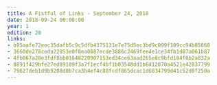 ```yaml
---
title: A Fistful of Links - September 24, 2018
date: 2018-09-24 00:00:00
year: 1
edition: 20
links:
- b95aafe72eec35dafb5c9c5dfb4375131e7e75d5ec3bd9c099f109cc94b85868
- 3660de278ceda22853e0f8ea0887ecde3886c2469fee4e1ce34fb1d87a061b87
- 4fb067a28e3fdf8bb01648220907153ed34ce63aad265e8c9bfd184f0b2a832a
- 8891f429bfe27ed89189f3a7f1ecf4bf1b03548dd1b6412070a4521e42837799
- 79627deb1d9b9208d0b7ca3b4ef4c88fcdf865dcac1d6834799d41c52d0f250a
---
```

